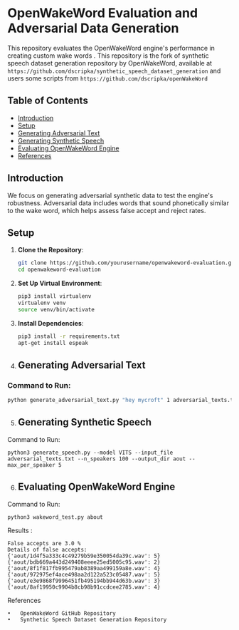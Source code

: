 # OpenWakeWord Evaluation and Adversarial Data Generation

This repository evaluates the OpenWakeWord engine's performance in creating custom wake words . This repository is the fork of synthetic speech dataset generation repository by OpenWakeWord, available at `https://github.com/dscripka/synthetic_speech_dataset_generation` and users some scripts from `https://github.com/dscripka/openWakeWord`

## Table of Contents

- [Introduction](#introduction)
- [Setup](#setup)
- [Generating Adversarial Text](#generating-adversarial-text)
- [Generating Synthetic Speech](#generating-synthetic-speech)
- [Evaluating OpenWakeWord Engine](#evaluating-openwakeword-engine)
- [References](#references)

## Introduction

We focus on generating adversarial synthetic data to test the engine's robustness. Adversarial data includes words that sound phonetically similar to the wake word, which helps assess false accept and reject rates.

## Setup

1. **Clone the Repository**:

    ```bash
    git clone https://github.com/yourusername/openwakeword-evaluation.git
    cd openwakeword-evaluation
    ```

2. **Set Up Virtual Environment**:

    ```bash
    pip3 install virtualenv
    virtualenv venv
    source venv/bin/activate
    ```

3. **Install Dependencies**:

    ```bash
    pip3 install -r requirements.txt
    apt-get install espeak
    ```

4. ## Generating Adversarial Text

### Command to Run:

```bash
python generate_adversarial_text.py "hey mycroft" 1 adversarial_texts.txt
```
5. ## Generating Synthetic Speech

Command to Run:
```
python3 generate_speech.py --model VITS --input_file adversarial_texts.txt --n_speakers 100 --output_dir aout --max_per_speaker 5
```

6. ## Evaluating OpenWakeWord Engine

Command to Run:
```
python3 wakeword_test.py about
```

Results :
```
False accepts are 3.0 %
Details of false accepts:
{'aout/1d4f5a333c4c49279b59e350054da39c.wav': 5}
{'aout/bdb669a443d249408eeee25ed5005c95.wav': 2}
{'aout/8f1f817fb995479ab8389aa499159a8e.wav': 4}
{'aout/972975ef4ace498aa2d122a523c05487.wav': 5}
{'aout/e3e9868f9996451fb495194bb944d63b.wav': 3}
{'aout/8af19950c9904b8cb98b91ccdcee2785.wav': 4}
```

References

	•	OpenWakeWord GitHub Repository
	•	Synthetic Speech Dataset Generation Repository
